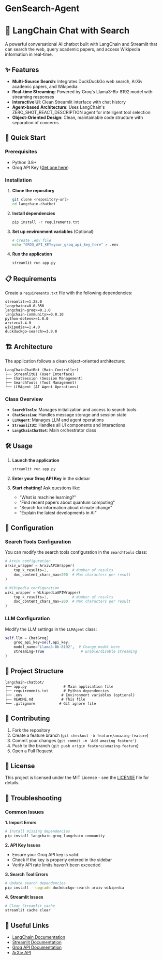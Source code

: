 # GenSearch-Agent

# 🔎 LangChain Chat with Search

A powerful conversational AI chatbot built with LangChain and Streamlit that can search the web, query academic papers, and access Wikipedia information in real-time.

## ✨ Features

- **Multi-Source Search**: Integrates DuckDuckGo web search, ArXiv academic papers, and Wikipedia
- **Real-time Streaming**: Powered by Groq's Llama3-8b-8192 model with streaming responses
- **Interactive UI**: Clean Streamlit interface with chat history
- **Agent-based Architecture**: Uses LangChain's ZERO_SHOT_REACT_DESCRIPTION agent for intelligent tool selection
- **Object-Oriented Design**: Clean, maintainable code structure with separation of concerns

## 🚀 Quick Start

### Prerequisites

- Python 3.8+
- Groq API Key ([Get one here](https://console.groq.com/))

### Installation

1. **Clone the repository**
   ```bash
   git clone <repository-url>
   cd langchain-chatbot
   ```

2. **Install dependencies**
   ```bash
   pip install -r requirements.txt
   ```

3. **Set up environment variables** (Optional)
   ```bash
   # Create .env file
   echo "GROQ_API_KEY=your_groq_api_key_here" > .env
   ```

4. **Run the application**
   ```bash
   streamlit run app.py
   ```

## 📋 Requirements

Create a `requirements.txt` file with the following dependencies:

```
streamlit>=1.28.0
langchain>=0.0.350
langchain-groq>=0.1.0
langchain-community>=0.0.10
python-dotenv>=1.0.0
arxiv>=1.4.0
wikipedia>=1.4.0
duckduckgo-search>=3.9.0
```

## 🏗️ Architecture

The application follows a clean object-oriented architecture:

```
LangChainChatBot (Main Controller)
├── StreamlitUI (User Interface)
├── ChatSession (Session Management)
├── SearchTools (Tool Management)
└── LLMAgent (AI Agent Operations)
```

### Class Overview

- **`SearchTools`**: Manages initialization and access to search tools
- **`ChatSession`**: Handles message storage and session state
- **`LLMAgent`**: Manages LLM and agent operations
- **`StreamlitUI`**: Handles all UI components and interactions
- **`LangChainChatBot`**: Main orchestrator class

## 🛠️ Usage

1. **Launch the application**
   ```bash
   streamlit run app.py
   ```

2. **Enter your Groq API Key** in the sidebar

3. **Start chatting!** Ask questions like:
   - "What is machine learning?"
   - "Find recent papers about quantum computing"
   - "Search for information about climate change"
   - "Explain the latest developments in AI"

## 🔧 Configuration

### Search Tools Configuration

You can modify the search tools configuration in the `SearchTools` class:

```python
# Arxiv configuration
arxiv_wrapper = ArxivAPIWrapper(
    top_k_results=1,           # Number of results
    doc_content_chars_max=200  # Max characters per result
)

# Wikipedia configuration
wiki_wrapper = WikipediaAPIWrapper(
    top_k_results=1,           # Number of results
    doc_content_chars_max=200  # Max characters per result
)
```

### LLM Configuration

Modify the LLM settings in the `LLMAgent` class:

```python
self.llm = ChatGroq(
    groq_api_key=self.api_key,
    model_name="Llama3-8b-8192",  # Change model here
    streaming=True                 # Enable/disable streaming
)
```

## 📁 Project Structure

```
langchain-chatbot/
├── app.py                 # Main application file
├── requirements.txt       # Python dependencies
├── .env                  # Environment variables (optional)
├── README.md             # This file
└── .gitignore           # Git ignore file
```

## 🤝 Contributing

1. Fork the repository
2. Create a feature branch (`git checkout -b feature/amazing-feature`)
3. Commit your changes (`git commit -m 'Add amazing feature'`)
4. Push to the branch (`git push origin feature/amazing-feature`)
5. Open a Pull Request

## 📝 License

This project is licensed under the MIT License - see the [LICENSE](LICENSE) file for details.

## 🐛 Troubleshooting

### Common Issues

**1. Import Errors**
```bash
# Install missing dependencies
pip install langchain-groq langchain-community
```

**2. API Key Issues**
- Ensure your Groq API key is valid
- Check if the key is properly entered in the sidebar
- Verify API rate limits haven't been exceeded

**3. Search Tool Errors**
```bash
# Update search dependencies
pip install --upgrade duckduckgo-search arxiv wikipedia
```

**4. Streamlit Issues**
```bash
# Clear Streamlit cache
streamlit cache clear
```

## 🔗 Useful Links

- [LangChain Documentation](https://python.langchain.com/docs/get_started/introduction.html)
- [Streamlit Documentation](https://docs.streamlit.io/)
- [Groq API Documentation](https://console.groq.com/docs)
- [ArXiv API](https://arxiv.org/help/api)


